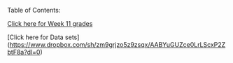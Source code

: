 Table of Contents:

[Click here for Week 11 grades](https://docs.google.com/forms/d/e/1FAIpQLSe6PJL8m2PsRnuBuGUfwGbVX_F0Dzs0317dW6ZXfrGARF3ksA/viewform?usp=pp_url)


[Click here for Data sets] (https://www.dropbox.com/sh/zm9grjzo5z9zsqx/AABYuGUZce0LrLScxP2ZbtF8a?dl=0)

